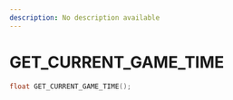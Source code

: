 ```yaml
---
description: No description available 
---
```


# GET_CURRENT_GAME_TIME

```cpp
float GET_CURRENT_GAME_TIME();
```